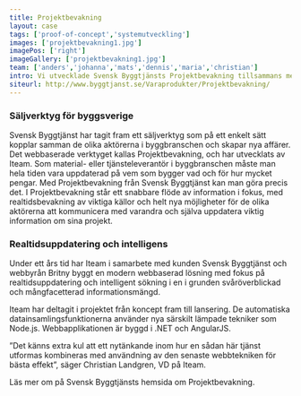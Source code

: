 ```yaml
---
title: Projektbevakning
layout: case
tags: ['proof-of-concept','systemutveckling']
images: ['projektbevakning1.jpg']
imagePos: ['right']
imageGallery: ['projektbevakning1.jpg']
team: ['anders','johanna','mats','dennis','maria','christian']
intro: Vi utvecklade Svensk Byggtjänsts Projektbevakning tillsammans med byråpartnern Britny.
siteurl: http://www.byggtjanst.se/Varaprodukter/Projektbevakning/
---
```


### Säljverktyg för byggsverige
Svensk Byggtjänst har tagit fram ett säljverktyg som på ett enkelt sätt kopplar samman de olika aktörerna i byggbranschen och skapar nya affärer. Det webbaserade verktyget kallas Projektbevakning, och har utvecklats av Iteam. Som material- eller tjänsteleverantör i byggbranschen måste man hela tiden vara uppdaterad på vem som bygger vad och för hur mycket pengar. Med Projektbevakning från Svensk Byggtjänst kan man göra precis det. I Projektbevakning står ett snabbare flöde av information i fokus, med realtidsbevakning av viktiga källor och helt nya möjligheter för de olika aktörerna att kommunicera med varandra och själva uppdatera viktig information om sina projekt.

### Realtidsuppdatering och intelligens
Under ett års tid har Iteam i samarbete med kunden Svensk Byggtjänst och webbyrån Britny byggt en modern webbaserad lösning med fokus på realtidsuppdatering och intelligent sökning i en i grunden svåröverblickad och mångfacetterad informationsmängd.

Iteam har deltagit i projektet från koncept fram till lansering. De automatiska datainsamlingsfunktionerna använder nya särskilt lämpade tekniker som Node.js. Webbapplikationen är byggd i .NET och AngularJS.

”Det känns extra kul att ett nytänkande inom hur en sådan här tjänst utformas kombineras med användning av den senaste webbtekniken för bästa effekt”, säger Christian Landgren, VD på Iteam.

Läs mer om på Svensk Byggtjänsts hemsida om Projektbevakning.